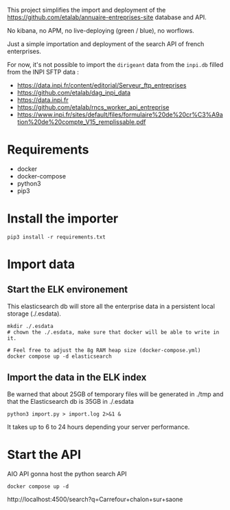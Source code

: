 
This project simplifies the import and deployment of the https://github.com/etalab/annuaire-entreprises-site database and API.

No kibana, no APM, no live-deploying (green / blue), no worflows.

Just a simple importation and deployment of the search API of french enterprises.

For now, it's not possible to import the `dirigeant` data from the `inpi.db` filled from the INPI SFTP data :
- https://data.inpi.fr/content/editorial/Serveur_ftp_entreprises
- https://github.com/etalab/dag_inpi_data
- https://data.inpi.fr
- https://github.com/etalab/rncs_worker_api_entreprise
- https://www.inpi.fr/sites/default/files/formulaire%20de%20cr%C3%A9ation%20de%20compte_V15_remplissable.pdf

# Requirements 

- docker
- docker-compose 
- python3
- pip3


# Install the importer

```
pip3 install -r requirements.txt
``` 

# Import data 

## Start the ELK environement

This elasticsearch db will store all the enterprise data in a persistent local storage (./.esdata).

```
mkdir ./.esdata
# chown the ./.esdata, make sure that docker will be able to write in it.

# Feel free to adjust the 8g RAM heap size (docker-compose.yml)
docker compose up -d elasticsearch 
```

## Import the data in the ELK index

Be warned that about 25GB of temporary files will be generated in ./tmp and that the Elasticsearch db is 35GB in ./.esdata

```
python3 import.py > import.log 2>&1 &
```

It takes up to 6 to 24 hours depending your server performance.

# Start the API

AIO API gonna host the python search API

```
docker compose up -d
```

http://localhost:4500/search?q=Carrefour+chalon+sur+saone
